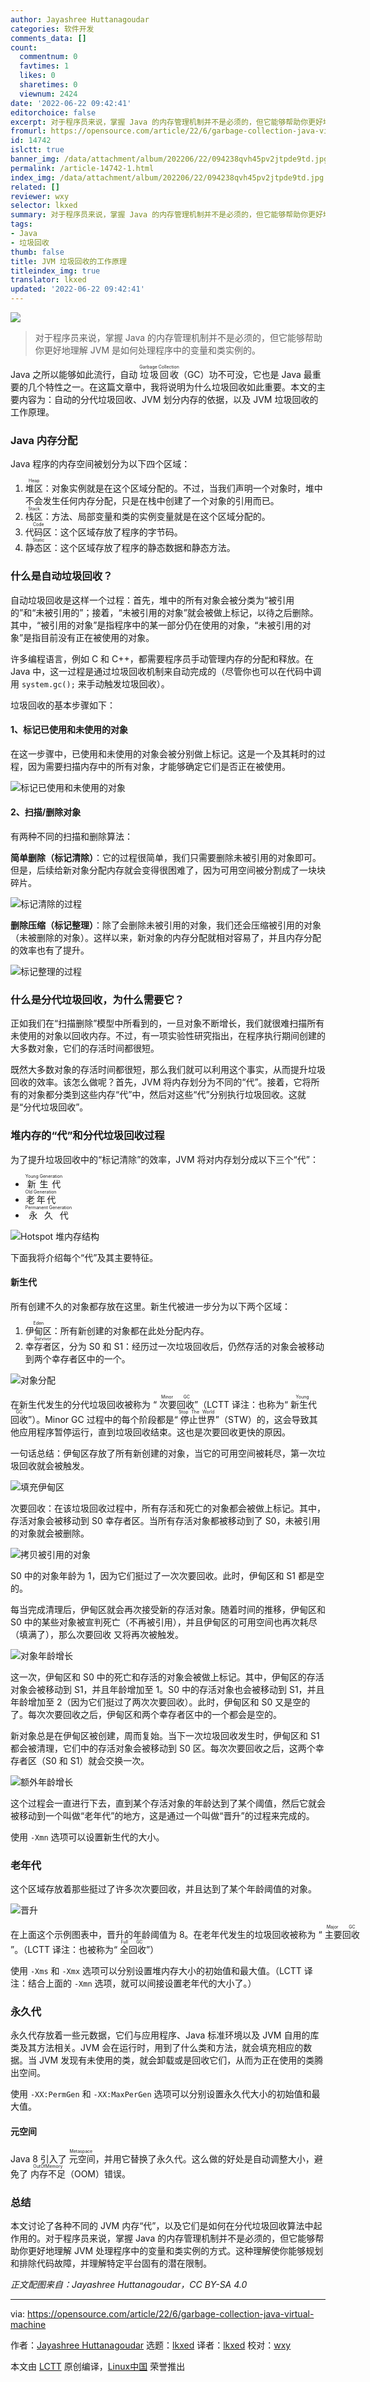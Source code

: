 ```yaml
---
author: Jayashree Huttanagoudar
categories: 软件开发
comments_data: []
count:
  commentnum: 0
  favtimes: 1
  likes: 0
  sharetimes: 0
  viewnum: 2424
date: '2022-06-22 09:42:41'
editorchoice: false
excerpt: 对于程序员来说，掌握 Java 的内存管理机制并不是必须的，但它能够帮助你更好地理解 JVM 是如何处理程序中的变量和类实例的。
fromurl: https://opensource.com/article/22/6/garbage-collection-java-virtual-machine
id: 14742
islctt: true
banner_img: /data/attachment/album/202206/22/094238qvh45pv2jtpde9td.jpg
permalink: /article-14742-1.html
index_img: /data/attachment/album/202206/22/094238qvh45pv2jtpde9td.jpg.thumb.jpg
related: []
reviewer: wxy
selector: lkxed
summary: 对于程序员来说，掌握 Java 的内存管理机制并不是必须的，但它能够帮助你更好地理解 JVM 是如何处理程序中的变量和类实例的。
tags:
- Java
- 垃圾回收
thumb: false
title: JVM 垃圾回收的工作原理
titleindex_img: true
translator: lkxed
updated: '2022-06-22 09:42:41'
---
```


![](/data/attachment/album/202206/22/094238qvh45pv2jtpde9td.jpg)



> 
> 对于程序员来说，掌握 Java 的内存管理机制并不是必须的，但它能够帮助你更好地理解 JVM 是如何处理程序中的变量和类实例的。
> 
> 
> 


Java 之所以能够如此流行，自动 <ruby> 垃圾回收 <rt>  Garbage Collection </rt></ruby>（GC）功不可没，它也是 Java 最重要的几个特性之一。在这篇文章中，我将说明为什么垃圾回收如此重要。本文的主要内容为：自动的分代垃圾回收、JVM 划分内存的依据，以及 JVM 垃圾回收的工作原理。


### Java 内存分配


Java 程序的内存空间被划分为以下四个区域：


1. <ruby> 堆区 <rt>  Heap </rt></ruby>：对象实例就是在这个区域分配的。不过，当我们声明一个对象时，堆中不会发生任何内存分配，只是在栈中创建了一个对象的引用而已。
2. <ruby> 栈区 <rt>  Stack </rt></ruby>：方法、局部变量和类的实例变量就是在这个区域分配的。
3. <ruby> 代码区 <rt>  Code </rt></ruby>：这个区域存放了程序的字节码。
4. <ruby> 静态区 <rt>  Static </rt></ruby>：这个区域存放了程序的静态数据和静态方法。


### 什么是自动垃圾回收？


自动垃圾回收是这样一个过程：首先，堆中的所有对象会被分类为“被引用的”和“未被引用的”；接着，“未被引用的对象”就会被做上标记，以待之后删除。其中，“被引用的对象”是指程序中的某一部分仍在使用的对象，“未被引用的对象”是指目前没有正在被使用的对象。


许多编程语言，例如 C 和 C++，都需要程序员手动管理内存的分配和释放。在 Java 中，这一过程是通过垃圾回收机制来自动完成的（尽管你也可以在代码中调用 `system.gc();` 来手动触发垃圾回收）。


垃圾回收的基本步骤如下：


#### 1、标记已使用和未使用的对象


在这一步骤中，已使用和未使用的对象会被分别做上标记。这是一个及其耗时的过程，因为需要扫描内存中的所有对象，才能够确定它们是否正在被使用。


![标记已使用和未使用的对象](/data/attachment/album/202206/22/094242ekey6bbskknnnk56.png)


#### 2、扫描/删除对象


有两种不同的扫描和删除算法：


**简单删除（标记清除）**：它的过程很简单，我们只需要删除未被引用的对象即可。但是，后续给新对象分配内存就会变得很困难了，因为可用空间被分割成了一块块碎片。


![标记清除的过程](/data/attachment/album/202206/22/094242w1ugomsyfm0ifvzm.png)


**删除压缩（标记整理）**：除了会删除未被引用的对象，我们还会压缩被引用的对象（未被删除的对象）。这样以来，新对象的内存分配就相对容易了，并且内存分配的效率也有了提升。


![标记整理的过程](/data/attachment/album/202206/22/094242tql8ilffi2l1y18n.png)


### 什么是分代垃圾回收，为什么需要它？


正如我们在“扫描删除”模型中所看到的，一旦对象不断增长，我们就很难扫描所有未使用的对象以回收内存。不过，有一项实验性研究指出，在程序执行期间创建的大多数对象，它们的存活时间都很短。


既然大多数对象的存活时间都很短，那么我们就可以利用这个事实，从而提升垃圾回收的效率。该怎么做呢？首先，JVM 将内存划分为不同的“代”。接着，它将所有的对象都分类到这些内存“代”中，然后对这些“代”分别执行垃圾回收。这就是“分代垃圾回收”。


### 堆内存的“代”和分代垃圾回收过程


为了提升垃圾回收中的“标记清除”的效率，JVM 将对内存划分成以下三个“代”：


* <ruby> 新生代 <rt>  Young Generation </rt></ruby>
* <ruby> 老年代 <rt>  Old Generation </rt></ruby>
* <ruby> 永久代 <rt>  Permanent Generation </rt></ruby>


![Hotspot 堆内存结构](/data/attachment/album/202206/22/094243g3vz801fy8rfmfmu.png)


下面我将介绍每个“代”及其主要特征。


#### 新生代


所有创建不久的对象都存放在这里。新生代被进一步分为以下两个区域：


1. <ruby> 伊甸区 <rt>  Eden </rt></ruby>：所有新创建的对象都在此处分配内存。
2. <ruby> 幸存者区 <rt>  Survivor </rt></ruby>，分为 S0 和 S1：经历过一次垃圾回收后，仍然存活的对象会被移动到两个幸存者区中的一个。


![对象分配](/data/attachment/album/202206/22/094243aiyipbyzxpesoreo.png)


在新生代发生的分代垃圾回收被称为 “<ruby> 次要回收 <rt>  Minor GC </rt></ruby>”（LCTT 译注：也称为“<ruby> 新生代回收 <rt>  Young GC </rt></ruby>”）。Minor GC 过程中的每个阶段都是“<ruby> 停止世界 <rt>  Stop The World </rt></ruby>”（STW）的，这会导致其他应用程序暂停运行，直到垃圾回收结束。这也是次要回收更快的原因。


一句话总结：伊甸区存放了所有新创建的对象，当它的可用空间被耗尽，第一次垃圾回收就会被触发。


![填充伊甸区](/data/attachment/album/202206/22/094243y9gyyn9p9so8ck82.png)


次要回收：在该垃圾回收过程中，所有存活和死亡的对象都会被做上标记。其中，存活对象会被移动到 S0 幸存者区。当所有存活对象都被移动到了 S0，未被引用的对象就会被删除。


![拷贝被引用的对象](/data/attachment/album/202206/22/094244zx9givz9dii91fv1.png)


S0 中的对象年龄为 1，因为它们挺过了一次次要回收。此时，伊甸区和 S1 都是空的。


每当完成清理后，伊甸区就会再次接受新的存活对象。随着时间的推移，伊甸区和 S0 中的某些对象被宣判死亡（不再被引用），并且伊甸区的可用空间也再次耗尽（填满了），那么次要回收 又将再次被触发。


![对象年龄增长](/data/attachment/album/202206/22/094244a9z9nrj7d7dd1jlo.png)


这一次，伊甸区和 S0 中的死亡和存活的对象会被做上标记。其中，伊甸区的存活对象会被移动到 S1，并且年龄增加至 1。S0 中的存活对象也会被移动到 S1，并且年龄增加至 2（因为它们挺过了两次次要回收）。此时，伊甸区和 S0 又是空的了。每次次要回收之后，伊甸区和两个幸存者区中的一个都会是空的。


新对象总是在伊甸区被创建，周而复始。当下一次垃圾回收发生时，伊甸区和 S1 都会被清理，它们中的存活对象会被移动到 S0 区。每次次要回收之后，这两个幸存者区（S0 和 S1）就会交换一次。


![额外年龄增长](/data/attachment/album/202206/22/094244wj61ar47data1zmd.png)


这个过程会一直进行下去，直到某个存活对象的年龄达到了某个阈值，然后它就会被移动到一个叫做“老年代”的地方，这是通过一个叫做“晋升”的过程来完成的。


使用 `-Xmn` 选项可以设置新生代的大小。


### 老年代


这个区域存放着那些挺过了许多次次要回收，并且达到了某个年龄阈值的对象。


![晋升](/data/attachment/album/202206/22/094245vbgaa35vq0aq5sv0.png)


在上面这个示例图表中，晋升的年龄阈值为 8。在老年代发生的垃圾回收被称为 “<ruby> 主要回收 <rt>  Major GC </rt></ruby>”。（LCTT 译注：也被称为“<ruby> 全回收 <rt>  Full GC </rt></ruby>”）


使用 `-Xms` 和 `-Xmx` 选项可以分别设置堆内存大小的初始值和最大值。（LCTT 译注：结合上面的 `-Xmn` 选项，就可以间接设置老年代的大小了。）


### 永久代


永久代存放着一些元数据，它们与应用程序、Java 标准环境以及 JVM 自用的库类及其方法相关。JVM 会在运行时，用到了什么类和方法，就会填充相应的数据。当 JVM 发现有未使用的类，就会卸载或是回收它们，从而为正在使用的类腾出空间。


使用 `-XX:PermGen` 和 `-XX:MaxPerGen` 选项可以分别设置永久代大小的初始值和最大值。


#### 元空间


Java 8 引入了<ruby> 元空间 <rt>  Metaspace </rt></ruby>，并用它替换了永久代。这么做的好处是自动调整大小，避免了 <ruby> 内存不足 <rt>  OutOfMemory </rt></ruby>（OOM）错误。


### 总结


本文讨论了各种不同的 JVM 内存“代”，以及它们是如何在分代垃圾回收算法中起作用的。对于程序员来说，掌握 Java 的内存管理机制并不是必须的，但它能够帮助你更好地理解 JVM 处理程序中的变量和类实例的方式。这种理解使你能够规划和排除代码故障，并理解特定平台固有的潜在限制。


*正文配图来自：Jayashree Huttanagoudar，CC BY-SA 4.0*




---


via: <https://opensource.com/article/22/6/garbage-collection-java-virtual-machine>


作者：[Jayashree Huttanagoudar](https://opensource.com/users/jayashree-huttanagoudar) 选题：[lkxed](https://github.com/lkxed) 译者：[lkxed](https://github.com/lkxed) 校对：[wxy](https://github.com/wxy)


本文由 [LCTT](https://github.com/LCTT/TranslateProject) 原创编译，[Linux中国](https://linux.cn/) 荣誉推出